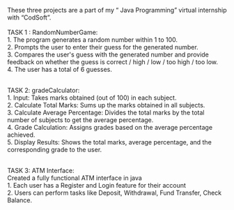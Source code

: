 These three projects are a part of my “ Java Programming” virtual internship with “CodSoft”.<br/><br/>
TASK 1 : RandomNumberGame:<br/>  1.  The program generates a random number within 1 to 100.<br/>
                            2.  Prompts the user to enter their guess for the generated number.<br/>
                            3.  Compares the user's guess with the generated number and provide feedback on whether the guess is correct / high / low / too high / too low.<br/>
                            4.  The user has a total of 6 guesses.<br/><br/>

TASK 2: gradeCalculator:<br/> 1. Input: Takes marks obtained (out of 100) in each subject.<br/>
                           2. Calculate Total Marks: Sums up the marks obtained in all subjects.<br/>
                           3. Calculate Average Percentage: Divides the total marks by the total number of subjects to get the
                               average percentage.<br/>
                           4. Grade Calculation: Assigns grades based on the average percentage achieved.<br/>
                           5. Display Results: Shows the total marks, average percentage, and the corresponding grade to the user.<br/><br/>

TASK 3: ATM Interface:<br/> Created a fully functional ATM interface in java<br/>
                           1. Each user has a Register and Login feature for their account<br/>
                           2. Users can perform tasks like Deposit, Withdrawal, Fund Transfer, Check Balance.<br/><br/>
